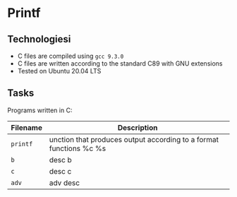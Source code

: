 # Printf

## Technologiesi
* C files are compiled using `gcc 9.3.0`
* C files are written according to the standard C89 with GNU extensions
* Tested on Ubuntu 20.04 LTS

## Tasks
Programs written in C:

| Filename | Description |
| -------- | ----------- |
| `printf` | unction that produces output according to a format functions %c %s |
| `b` | desc b |
| `c` | desc c |
| `adv` | adv desc |
